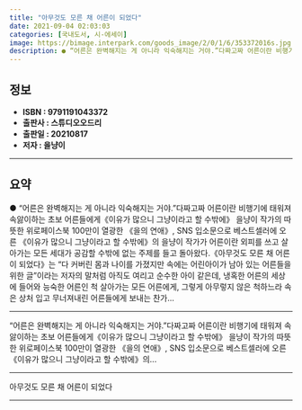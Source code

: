 ```yaml
---
title: "아무것도 모른 채 어른이 되었다"
date: 2021-09-04 02:03:03
categories: [국내도서, 시-에세이]
image: https://bimage.interpark.com/goods_image/2/0/1/6/353372016s.jpg
description: ● “어른은 완벽해지는 게 아니라 익숙해지는 거야.”다짜고짜 어른이란 비행기에 태워져 속앓이하는 초보 어른들에게《이유가 많으니 그냥이라고 할 수밖에》 을냥이 작가의 따뜻한 위로페이스북 100만이 열광한 《을의 연애》, SNS 입소문으로 베스트셀러에 오른 《이유가 많으니 그냥이라고 할
---
```


## **정보**

- **ISBN : 9791191043372**
- **출판사 : 스튜디오오드리**
- **출판일 : 20210817**
- **저자 : 을냥이**

------



## **요약**

●  “어른은 완벽해지는 게 아니라 익숙해지는 거야.”다짜고짜 어른이란 비행기에 태워져 속앓이하는 초보 어른들에게《이유가 많으니 그냥이라고 할 수밖에》 을냥이 작가의 따뜻한 위로페이스북 100만이 열광한 《을의 연애》, SNS 입소문으로 베스트셀러에 오른 《이유가 많으니 그냥이라고 할 수밖에》의 을냥이 작가가 어른이란 외피를 쓰고 살아가는 모든 세대가 공감할 수밖에 없는 주제를 들고 돌아왔다.《아무것도 모른 채 어른이 되었다》는 “다 커버린 몸과 나이를 가졌지만 속에는 어린아이가 남아 있는 어른들을 위한 글”이라는 저자의 말처럼 아직도 여리고 순수한 아이 같은데, 냉혹한 어른의 세상에 들어와 능숙한 어른인 척 살아가는 모든 어른에게, 그렇게 아무렇지 않은 척하느라 속은 상처 입고 무너져내린 어른들에게 보내는 찬가...

------

“어른은 완벽해지는 게 아니라 익숙해지는 거야.”다짜고짜 어른이란 비행기에 태워져 속앓이하는 초보 어른들에게《이유가 많으니 그냥이라고 할 수밖에》 을냥이 작가의 따뜻한 위로페이스북 100만이 열광한 《을의 연애》, SNS 입소문으로 베스트셀러에 오른 《이유가 많으니 그냥이라고 할 수밖에》의... 

------


아무것도 모른 채 어른이 되었다 

------


